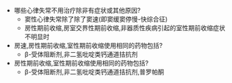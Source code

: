 - 哪些心律失常不用治疗除非有症状或其他原因?
	- 窦性心律失常除了除了窦速(即窦缓窦停慢-快综合征)
	- 房性期前收缩,房室交界性期前收缩,非器质性疾病引起的室性期前收缩症状不明显时
- 房速,房性期前收缩,室性期前收缩使用相同的药物包括?
	- β-受体阻断剂,非二氢吡啶类钙通道拮抗剂
- 房性期前收缩,室性期前收缩使用相同的药物包括?
	- β-受体阻断剂,非二氢吡啶类钙通道拮抗剂,普罗帕酮